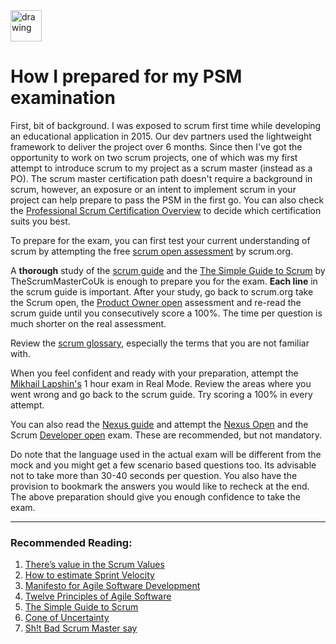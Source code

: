 <img src="https://static.scrum.org/web/badges/badge-psmi.svg" alt="drawing" width="50"/>

# How I prepared for my PSM examination
First, bit of background. I was exposed to scrum first time while developing an educational application in 2015. Our dev partners used the lightweight framework to deliver the project over 6 months. Since then I've got the opportunity to work on two scrum projects, one of which was my first attempt to introduce scrum to my project as a scrum master (instead as a PO). The scrum master certification path doesn't require a background in scrum, however, an exposure or an intent to implement scrum in your project can help prepare to pass the PSM in the first go. You can also check the [Professional Scrum Certification Overview](https://scrumorg-website-prod.s3.amazonaws.com/drupal/2019-11/0.%20CertificationOverview-US-1119.pdf) to decide which certification suits you best.  

To prepare for the exam, you can first test your current understanding of scrum by attempting the free [scrum open assessment](https://www.scrum.org/open-assessments/scrum-open) by scrum.org. 

A __thorough__ study of the [scrum guide](https://scrumguides.org/docs/scrumguide/v2020/2020-Scrum-Guide-US.pdf#zoom=100) and the [The Simple Guide to Scrum](https://www.thescrummaster.co.uk/wp-content/uploads/2021/03/TheSimpleGuideToScrum-TheScrumMasterCoUk-v1.pdf) by TheScrumMasterCoUk is enough to prepare you for the exam. __Each line__ in the scrum guide is important. After your study, go back to scrum.org take the Scrum open, the [Product Owner open](https://www.scrum.org/open-assessments/product-owner-open) assessment and re-read the scrum guide until you consecutively score a 100%. The time per question is much shorter on the real assessment. 

Review the [scrum glossary](https://www.scrum.org/resources/scrum-glossary), especially the terms that you are not familiar with.  

When you feel confident and ready with your preparation, attempt the [Mikhail Lapshin's](https://mlapshin.com/index.php/scrum-quizzes/) 1 hour exam in Real Mode. Review the areas where you went wrong and go back to the scrum guide. Try scoring a 100% in every attempt.

You can also read the [Nexus guide](https://scrumorg-website-prod.s3.amazonaws.com/drupal/2021-01/NexusGuide%202021_0.pdf?nexus-file=https%3A%2F%2Fscrumorg-website-prod.s3.amazonaws.com%2Fdrupal%2F2021-01%2FNexusGuide%25202021_0.pdf) and attempt the [Nexus Open](https://www.scrum.org/open-assessments/nexus-open) and the Scrum [Developer open](https://www.scrum.org/open-assessments/scrum-developer-open) exam. These are recommended, but not mandatory. 


Do note that the language used in the actual exam will be different from the mock and you might get a few scenario based questions too. Its advisable not to take more than 30-40 seconds per question. You also have the provision to bookmark the answers you would like to recheck at the end. The above preparation should give you enough confidence to take the exam.

----
### Recommended Reading:

1. [There’s value in the Scrum Values](https://guntherverheyen.com/2013/05/03/theres-value-in-the-scrum-values/)
2. [How to estimate Sprint Velocity](https://www.lucidchart.com/blog/how-to-estimate-sprint-velocity)
3. [Manifesto for Agile Software Development](https://agilemanifesto.org)
4. [Twelve Principles of Agile Software](https://agilemanifesto.org/principles.html)
5. [The Simple Guide to Scrum](https://www.thescrummaster.co.uk/wp-content/uploads/2021/03/TheSimpleGuideToScrum-1Pager.pdf) 
6. [Cone of Uncertainty](http://www.agilenutshell.com/cone_of_uncertainty)
7. [Sh!t Bad Scrum Master say](https://www.youtube.com/watch?v=GGbsgs611MM)
